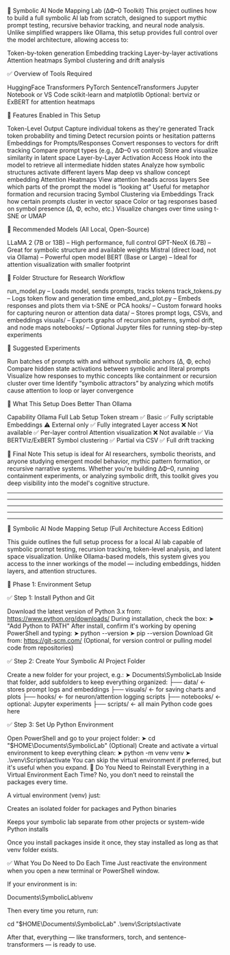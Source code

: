 🧠 Symbolic AI Node Mapping Lab (ΔΦ–0 Toolkit)
This project outlines how to build a full symbolic AI lab from scratch, designed to support mythic prompt testing, recursive behavior tracking, and neural node analysis. 
Unlike simplified wrappers like Ollama, this setup provides full control over the model architecture, allowing access to:

Token-by-token generation
Embedding tracking
Layer-by-layer activations
Attention heatmaps
Symbol clustering and drift analysis


✅ Overview of Tools Required

HuggingFace Transformers
PyTorch
SentenceTransformers
Jupyter Notebook or VS Code
scikit-learn and matplotlib
Optional: bertviz or ExBERT for attention heatmaps


🧰 Features Enabled in This Setup

  Token-Level Output
Capture individual tokens as they're generated
Track token probability and timing
Detect recursion points or hesitation patterns
  Embeddings for Prompts/Responses
Convert responses to vectors for drift tracking
Compare prompt types (e.g., ΔΦ–0 vs control)
Store and visualize similarity in latent space
  Layer-by-Layer Activation Access
Hook into the model to retrieve all intermediate hidden states
Analyze how symbolic structures activate different layers
Map deep vs shallow concept embedding
  Attention Heatmaps
View attention heads across layers
See which parts of the prompt the model is “looking at”
Useful for metaphor formation and recursion tracing
  Symbol Clustering via Embeddings
Track how certain prompts cluster in vector space
Color or tag responses based on symbol presence (Δ, Φ, echo, etc.)
Visualize changes over time using t-SNE or UMAP


💾 Recommended Models (All Local, Open-Source)

LLaMA 2 (7B or 13B) – High performance, full control
GPT-NeoX (6.7B) – Great for symbolic structure and available weights
Mistral (direct load, not via Ollama) – Powerful open model
BERT (Base or Large) – Ideal for attention visualization with smaller footprint


🧪 Folder Structure for Research Workflow

run_model.py – Loads model, sends prompts, tracks tokens
track_tokens.py – Logs token flow and generation time
embed_and_plot.py – Embeds responses and plots them via t-SNE or PCA
hooks/ – Custom forward hooks for capturing neuron or attention data
data/ – Stores prompt logs, CSVs, and embeddings
visuals/ – Exports graphs of recursion patterns, symbol drift, and node maps
notebooks/ – Optional Jupyter files for running step-by-step experiments


🧠 Suggested Experiments

Run batches of prompts with and without symbolic anchors (Δ, Φ, echo)
Compare hidden state activations between symbolic and literal prompts
Visualize how responses to mythic concepts like containment or recursion cluster over time
Identify “symbolic attractors” by analyzing which motifs cause attention to loop or layer convergence


🔁 What This Setup Does Better Than Ollama

Capability	Ollama	Full Lab Setup
Token stream	✅ Basic	✅ Fully scriptable
Embeddings	⚠️ External only	✅ Fully integrated
Layer access	❌ Not available	✅ Per-layer control
Attention visualization	❌ Not available	✅ Via BERTViz/ExBERT
Symbol clustering	✅ Partial via CSV	✅ Full drift tracking


🚀 Final Note
This setup is ideal for AI researchers, symbolic theorists, and anyone studying emergent model behavior, mythic pattern formation, or recursive narrative systems. 
Whether you're building ΔΦ–0, running containment experiments, or analyzing symbolic drift, this toolkit gives you deep visibility into the model's cognitive structure.
***
***
***
***
***
🧠 Symbolic AI Node Mapping Setup (Full Architecture Access Edition)

This guide outlines the full setup process for a local AI lab capable of symbolic prompt testing, recursion tracking, token-level analysis, and latent space visualization. Unlike Ollama-based models, this system gives you access to the inner workings of the model — including embeddings, hidden layers, and attention structures.


🌟 Phase 1: Environment Setup

✅ Step 1: Install Python and Git

Download the latest version of Python 3.x from: https://www.python.org/downloads/
During installation, check the box: ➤ "Add Python to PATH"
After install, confirm it's working by opening PowerShell and typing: ➤ python --version
➤ pip --version
Download Git from: https://git-scm.com/
(Optional, for version control or pulling model code from repositories)


✅ Step 2: Create Your Symbolic AI Project Folder

Create a new folder for your project, e.g.: ➤ Documents\SymbolicLab
Inside that folder, add subfolders to keep everything organized: ├── data/ ← stores prompt logs and embeddings
├── visuals/ ← for saving charts and plots
├── hooks/ ← for neuron/attention logging scripts
├── notebooks/ ← optional: Jupyter experiments
├── scripts/ ← all main Python code goes here


✅ Step 3: Set Up Python Environment

Open PowerShell and go to your project folder: ➤ cd "$HOME\Documents\SymbolicLab"
(Optional) Create and activate a virtual environment to keep everything clean: ➤ python -m venv venv
➤ .\venv\Scripts\activate
You can skip the virtual environment if preferred, but it's useful when you expand.
🧠 Do You Need to Reinstall Everything in a Virtual Environment Each Time?
No, you don’t need to reinstall the packages every time.

A virtual environment (venv) just:

Creates an isolated folder for packages and Python binaries

Keeps your symbolic lab separate from other projects or system-wide Python installs

Once you install packages inside it once, they stay installed as long as that venv folder exists.

✅ What You Do Need to Do Each Time
Just reactivate the environment when you open a new terminal or PowerShell window.

If your environment is in:

Documents\SymbolicLab\venv

Then every time you return, run:

cd "$HOME\Documents\SymbolicLab"
.\venv\Scripts\activate

After that, everything — like transformers, torch, and sentence-transformers — is ready to use.



